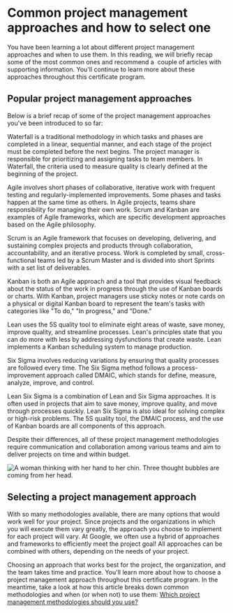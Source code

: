 Common project management approaches and how to select one
==========================================================

You have been learning a lot about different project management approaches and when to use them. In this reading, we will briefly recap some of the most common ones and recommend a  couple of articles with supporting information. You'll continue to learn more about these approaches throughout this certificate program. 

Popular project management approaches
-------------------------------------

Below is a brief recap of some of the project management approaches you've been introduced to so far:

Waterfall is a traditional methodology in which tasks and phases are completed in a linear, sequential manner, and each stage of the project must be completed before the next begins. The project manager is responsible for prioritizing and assigning tasks to team members. In Waterfall, the criteria used to measure quality is clearly defined at the beginning of the project.

Agile involves short phases of collaborative, iterative work with frequent testing and regularly-implemented improvements. Some phases and tasks happen at the same time as others. In Agile projects, teams share responsibility for managing their own work. Scrum and Kanban are examples of Agile frameworks, which are specific development approaches based on the Agile philosophy.

Scrum is an Agile framework that focuses on developing, delivering, and sustaining complex projects and products through collaboration, accountability, and an iterative process. Work is completed by small, cross-functional teams led by a Scrum Master and is divided into short Sprints with a set list of deliverables.

Kanban is both an Agile approach and a tool that provides visual feedback about the status of the work in progress through the use of Kanban boards or charts. With Kanban, project managers use sticky notes or note cards on a physical or digital Kanban board to represent the team's tasks with categories like "To do," "In progress," and "Done."

Lean uses the 5S quality tool to eliminate eight areas of waste, save money, improve quality, and streamline processes. Lean's principles state that you can do more with less by addressing dysfunctions that create waste. Lean implements a Kanban scheduling system to manage production.

Six Sigma involves reducing variations by ensuring that quality processes are followed every time. The Six Sigma method follows a process-improvement approach called DMAIC, which stands for define, measure, analyze, improve, and control.

Lean Six Sigma is a combination of Lean and Six Sigma approaches. It is often used in projects that aim to save money, improve quality, and move through processes quickly. Lean Six Sigma is also ideal for solving complex or high-risk problems. The 5S quality tool, the DMAIC process, and the use of Kanban boards are all components of this approach.

Despite their differences, all of these project management methodologies require communication and collaboration among various teams and aim to deliver projects on time and within budget. 

![A woman thinking with her hand to her chin. Three thought bubbles are coming from her head.](https://d3c33hcgiwev3.cloudfront.net/imageAssetProxy.v1/fI4w7yosQKeOMO8qLNCnew_58299af99f26433fb88ac2c101c2ccf1_woman_thinking.png?expiry=1646697600000&hmac=J_ap-7RFscFWNRpYvH59D_ZEbpSA3tjVhGEKEAVABgc)

Selecting a project management approach
---------------------------------------

With so many methodologies available, there are many options that would work well for your project. Since projects and the organizations in which you will execute them vary greatly, the approach you choose to implement for each project will vary. At Google, we often use a hybrid of approaches and frameworks to efficiently meet the project goal! All approaches can be combined with others, depending on the needs of your project. 

Choosing an approach that works best for the project, the organization, and the team takes time and practice. You'll learn more about how to choose a project management approach throughout this certificate program. In the meantime, take a look at how this article breaks down common methodologies and when (or when not) to use them: [Which project management methodologies should you use?](https://www.teamwork.com/project-management-guide/project-management-methodologies/)